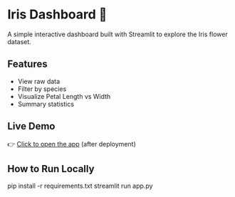 # Iris Dashboard 🌸

A simple interactive dashboard built with Streamlit to explore the Iris flower dataset.

## Features
- View raw data
- Filter by species
- Visualize Petal Length vs Width
- Summary statistics

## Live Demo
👉 [Click to open the app](https://your-app-name.streamlit.app) (after deployment)

## How to Run Locally
pip install -r requirements.txt
streamlit run app.py